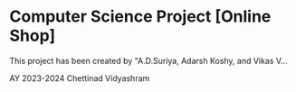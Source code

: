# Computer Science Project [Online Shop]

This project has been created by "A.D.Suriya, Adarsh Koshy, and Vikas V...




AY 2023-2024 Chettinad Vidyashram
